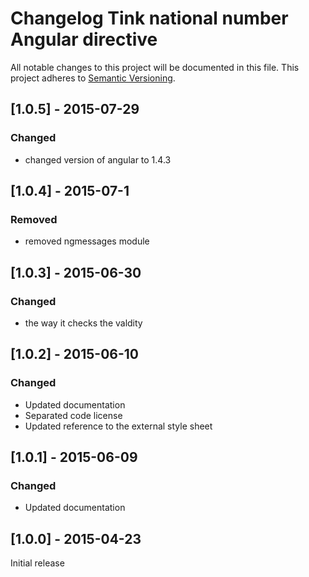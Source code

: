 # Changelog Tink national number Angular directive

All notable changes to this project will be documented in this file.
This project adheres to [Semantic Versioning](http://semver.org/).

<!--
## [Unreleased] - [unreleased]

### Added
### Changed
### Deprecated
### Removed
### Fixed
### Security
-->

## [1.0.5] - 2015-07-29

### Changed
- changed version of angular to 1.4.3

## [1.0.4] - 2015-07-1

### Removed
- removed ngmessages module

## [1.0.3] - 2015-06-30

### Changed
- the way it checks the valdity

## [1.0.2] - 2015-06-10

### Changed
- Updated documentation
- Separated code license
- Updated reference to the external style sheet



## [1.0.1] - 2015-06-09

### Changed
- Updated documentation



## [1.0.0] - 2015-04-23

Initial release
